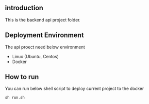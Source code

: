 ## introduction
This is the backend api project folder.


## Deployment Environment
The api proect need below environment
- Linux (Ubuntu, Centos)
- Docker


## How to run

You can run below shell script to deploy current project to the docker
~~~
sh run.sh
~~~